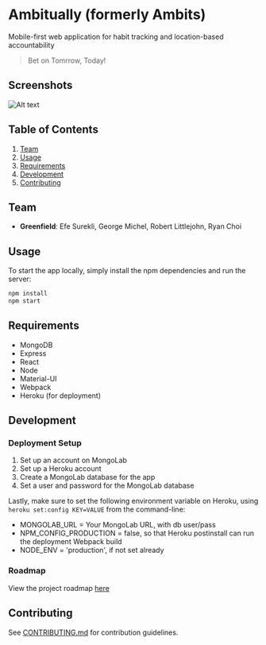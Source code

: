# Ambitually (formerly Ambits)
Mobile-first web application for habit tracking and location-based accountability

> Bet on Tomrrow, Today!
## Screenshots
![Alt text](https://cloud.githubusercontent.com/assets/22466498/25932807/701e50d0-35c8-11e7-8bc4-332951e914b9.png "Ambits in Action")

## Table of Contents

1. [Team](#Team)
1. [Usage](#Usage)
1. [Requirements](#Requirements)
1. [Development](#Development)
1. [Contributing](#contributing)

## Team
  - __Greenfield__: Efe Surekli, George Michel, Robert Littlejohn, Ryan Choi

## Usage

To start the app locally, simply install the  npm dependencies and run the server:

```sh
npm install
npm start
```
## Requirements
- MongoDB
- Express
- React
- Node
- Material-UI
- Webpack
- Heroku (for deployment)

## Development

### Deployment Setup
1. Set up an account on MongoLab
2. Set up a Heroku account
3. Create a MongoLab database for the app
4. Set a user and password for the MongoLab database

Lastly, make sure to set the following environment variable on Heroku, using `heroku set:config KEY=VALUE` from the command-line:

- MONGOLAB_URL = Your MongoLab URL, with db user/pass
- NPM_CONFIG_PRODUCTION = false, so that Heroku postinstall can run the deployment Webpack build
- NODE_ENV = 'production', if not set already


### Roadmap

View the project roadmap [here](https://github.com/CellularAnathema/ambits)


## Contributing

See [CONTRIBUTING.md](CONTRIBUTING.md) for contribution guidelines.
